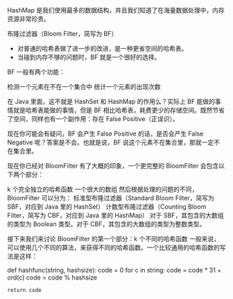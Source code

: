 HashMap 是我们使用最多的数据结构，并且我们知道了在海量数据处理中，内存资源非常珍贵。

布隆过滤器（Bloom Filter，简写为 BF）

- 对普通的哈希表做了进一步的改进，是一种更省空间的哈希表。
- 当碰到内存不够的问题时，BF 就是一个很好的选择。

BF 一般有两个功能：

检测一个元素在不在一个集合中
统计一个元素的出现次数

在 Java 里面，这不就是 HashSet 和 HashMap 的作用么？实际上 BF 能做的事情就是哈希表能做的事情，但是 BF 相比哈希表，耗费更少的存储空间。既然节省了空间，同样也有一个副作用：存在 False Positive（正误识）。

现在你可能会有疑问，BF 会产生 False Positive 的话，是否会产生 False Negative 呢？答案是不会。也就是说，BF 说这个元素不在集合里，那就一定不在集合里。

现在你已经对 BloomFilter 有了大概的印象，一个更完整的 BloomFilter 会包含以下两个部分：

k 个完全独立的哈希函数
一个很大的数组
然后根据处理的问题的不同，BloomFilter 可以分为：
标准型布隆过滤器（Standard Bloom Filter，简写为 SBF，对应到 Java 里的 HashSet）
计数型布隆过滤器（Counting Bloom Filter，简写为 CBF，对应到 Java 里的 HashMap）
对于 SBF，其包含的大数组的类型为 Boolean 类型。对于 CBF，其包含的大数组的类型为整数类型。

接下来我们来讨论 BloomFilter 的第一个部分：k 个不同的哈希函数
一般来说，可以使用几个不同的算法，来获得不同的哈希函数。一个比较通用的哈希函数的写法是这样：

def hashfunc(string, hashsize):
code = 0
for c in string:
code = code \* 31 + ord(c)
code = code % hashsize

    return code
